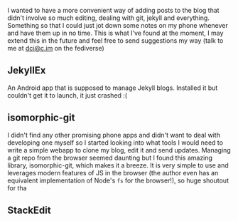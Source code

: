 I wanted to have a more convenient way of adding posts to the blog that didn't involve so much editing, dealing with git, jekyll and everything. Something so that I could just jot down some notes on my phone whenever and have them up in no time. This is what I've found at the moment, I may extend this in the future and feel free to send suggestions my way (talk to me at [dci@c.im](https://c.im/@dcl) on the fediverse)

## JekyllEx
An Android app that is supposed to manage Jekyll blogs. Installed it but couldn't get it to launch, it just crashed :(

## isomorphic-git
I didn't find any other promising phone apps and didn't want to deal with developing one myself so I started looking into what tools I would need to write a simple webapp to clone my blog, edit it and send updates. Managing a git repo from the browser seemed daunting but I found this amazing library, isomorphic-git, which makes it a breeze. It is very simple to use and leverages modern features of JS in the browser (the author even has an equivalent implementation of Node's `fs` for the browser!), so huge shoutout for tha

## StackEdit


<!--stackedit_data:
eyJoaXN0b3J5IjpbODg2NTc1Nzg0XX0=
-->